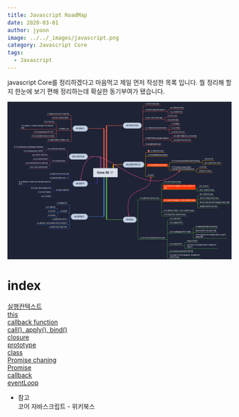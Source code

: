 ```yaml
---
title: Javascript RoadMap
date: 2020-03-01
author: jyoon
image: ../../_images/javascript.png
category: Javascript Core
tags:
  - Javascript
---
```


javascript Core를 정리하겠다고 마음먹고 제일 먼저 작성한 목록 입니다.
뭘 정리해 할지 한눈에 보기 편해 정리하는데 확실한 동기부여가 됐습니다.

![JavascriptRoadMap](JavascriptRoadMap.png)

# index

[실행컨텍스트](https://happyjy.github.io/Excute-context/)  
[this](https://happyjy.github.io/this/)  
[callback function](https://happyjy.github.io/callback/)  
[call(), apply(), bind()](<https://happyjy.github.io/call(),%20apply(),%20bind()/>)  
[closure](https://happyjy.github.io/closure/)  
[prototype](https://happyjy.github.io/prototype/)  
[class](https://happyjy.github.io/class/)  
[Promise chaning](http://happyjy.github.io/3_Promise%20chaning/)  
[Promise](https://happyjy.github.io/2_Promise/)  
[callback](https://happyjy.github.io/1_callback/)  
[eventLoop](https://happyjy.github.io/eventLoop/)

- 참고  
  코어 자바스크립트 - 위키북스
